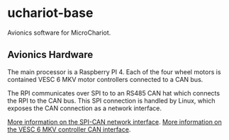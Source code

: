 # uchariot-base

Avionics software for MicroChariot.

## Avionics Hardware

The main processor is a Raspberry PI 4. Each of the four wheel
motors is contained VESC 6 MKV motor controllers connected to 
a CAN bus. 

The RPI communicates over SPI to to an RS485 CAN hat
which connects the RPI to the CAN bus. This SPI connection is 
handled by Linux, which exposes the CAN connection as a network
interface.

[More information on the SPI-CAN network interface](https://www.waveshare.com/wiki/RS485_CAN_HAT).
[More information on the VESC 6 MKV controller CAN interface](https://trampaboards.com/vesc-6-mkv--the-next-generation--benjamin-vedder-electronic-speed-controller-p-27517.html).

